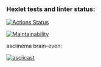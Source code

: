 ### Hexlet tests and linter status:
[![Actions Status](https://github.com/wadimator/python-project-49/workflows/hexlet-check/badge.svg)](https://github.com/wadimator/python-project-49/actions)

[![Maintainability](https://api.codeclimate.com/v1/badges/c44b55241e101f06c18b/maintainability)](https://codeclimate.com/github/wadimator/python-project-49/maintainability)

asciinema brain-even:

[![asciicast](https://asciinema.org/a/vAaeoormCiAUB12hnCjPW9rRP.svg)](https://asciinema.org/a/vAaeoormCiAUB12hnCjPW9rRP)